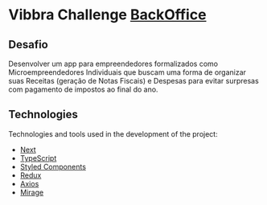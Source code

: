 # Vibbra Challenge [BackOffice](https://vibbra-challenge.vercel.app/)
<!-- ![Preview](github/preview.png) -->

## Desafio

Desenvolver um app para empreendedores formalizados como Microempreendedores Individuais que buscam uma forma de organizar suas Receitas (geração de Notas Fiscais) e Despesas para evitar surpresas com pagamento de impostos ao final do ano.
<br>

## Technologies

Technologies and tools used in the development of the project:

- [Next](https://nextjs.org/)
- [TypeScript](https://www.typescriptlang.org/)
- [Styled Components](https://styled-components.com/)
- [Redux](https://redux.js.org/)
- [Axios](https://github.com/axios/axios)
- [Mirage](https://miragejs.com/)
<br>